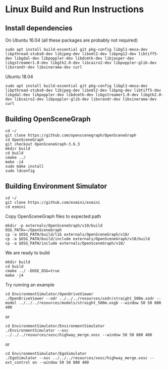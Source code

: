 # Linux Build and Run Instructions

## Install dependencies

On Ubuntu 16.04 (all these packages are probably not required)

```
sudo apt install build-essential git pkg-config libgl1-mesa-dev libpthread-stubs0-dev libjpeg-dev libxml2-dev libpng12-dev libtiff5-dev libgdal-dev libpoppler-dev libdcmtk-dev libjasper-dev libgstreamer1.0-dev libgtk2.0-dev libcairo2-dev libpoppler-glib-dev libxrandr-dev libxinerama-dev curl
```

Ubuntu 18.04

```
sudo apt install build-essential git pkg-config libgl1-mesa-dev libpthread-stubs0-dev libjpeg-dev libxml2-dev libpng-dev libtiff5-dev libgdal-dev libpoppler-dev libdcmtk-dev libgstreamer1.0-dev libgtk2.0-dev libcairo2-dev libpoppler-glib-dev libxrandr-dev libxinerama-dev curl
```

## Building OpenSceneGraph

```
cd ~/
git clone https://github.com/openscenegraph/OpenSceneGraph
cd OpenSceneGraph
git checkout OpenSceneGraph-3.6.3
mkdir build
cd build
cmake ../
make -j4
sudo make install
sudo ldconfig
```

## Building Environment Simulator

```
cd ~/
git clone https://github.com/esmini/esmini
cd esmini
```

Copy OpenSceneGraph files to expected path

```
mkdir -p externals/OpenSceneGraph/v10/build
OSG_PATH=~/OpenSceneGraph
cp -a $OSG_PATH/build/lib externals/OpenSceneGraph/v10/
cp -a $OSG_PATH/build/include externals/OpenSceneGraph/v10/build
cp -a $OSG_PATH/include externals/OpenSceneGraph/v10/
```

We are ready to build

```
mkdir build
cd build
cmake ../ -DUSE_OSG=true
make -j4
```

Try running an example

```
cd EnvironmentSimulator/OpenDriveViewer
./OpenDriveViewer --odr ../../../resources/xodr/straight_500m.xodr --model ../../../resources/models/straight_500m.osgb --window 50 50 800 400
```

or

```
cd EnvironmentSimulator/EnvironmentSimulator
./EnvironmentSimulator --osc ../../../resources/xosc/highway_merge.xosc --window 50 50 800 400
```

or

```
cd EnvironmentSimulator/EgoSimulator
./EgoSimulator --osc ../../../resources/xosc/highway_merge.xosc --ext_control on --window 50 50 800 400
```

